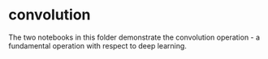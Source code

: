 # convolution

The two notebooks in this folder demonstrate the convolution operation - a fundamental operation with respect to deep learning.